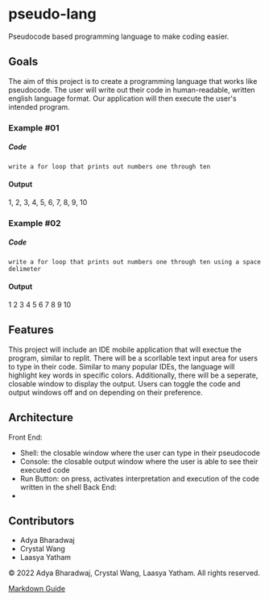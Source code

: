 # pseudo-lang
Pseudocode based programming language to make coding easier.

## Goals
The aim of this project is to create a programming language that works like pseudocode. The user will write out their code in human-readable, written english language format. Our application will then execute the user's intended program. 

### Example #01

##### Code
`write a for loop that prints out numbers one through ten`

#### Output
1, 2, 3, 4, 5, 6, 7, 8, 9, 10

### Example #02

##### Code
`write a for loop that prints out numbers one through ten using a space delimeter`

#### Output
1 2 3 4 5 6 7 8 9 10

## Features
This project will include an IDE mobile application that will exectue the program, similar to replit. There will be a scorllable text input area for users to type in their code. Similar to many popular IDEs, the language will highlight key words in specific colors. 
Additionally, there will be a seperate, closable window to display the output. Users can toggle the code and output windows off and on depending on their preference.

## Architecture
Front End:
  - Shell: the closable window where the user can type in their pseudocode
  - Console: the closable output window where the user is able to see their executed code
  - Run Button: on press, activates interpretation and execution of the code written in the shell
Back End:
  - 

## Contributors
- Adya Bharadwaj
- Crystal Wang
- Laasya Yatham

&copy; 2022 Adya Bharadwaj, Crystal Wang, Laasya Yatham. All rights reserved.

[Markdown Guide](https://docs.github.com/en/get-started/writing-on-github/getting-started-with-writing-and-formatting-on-github/basic-writing-and-formatting-syntax)
